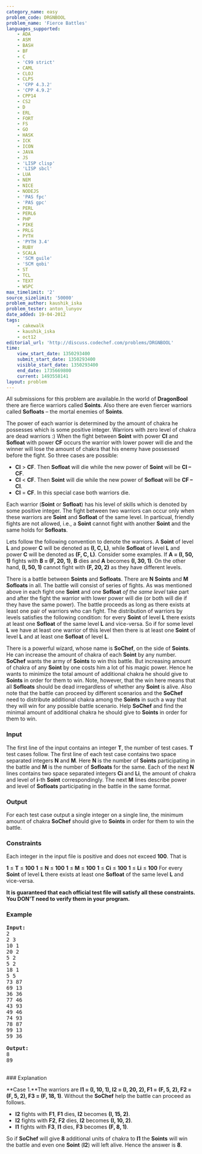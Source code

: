 ```yaml
---
category_name: easy
problem_code: DRGNBOOL
problem_name: 'Fierce Battles'
languages_supported:
    - ADA
    - ASM
    - BASH
    - BF
    - C
    - 'C99 strict'
    - CAML
    - CLOJ
    - CLPS
    - 'CPP 4.3.2'
    - 'CPP 4.9.2'
    - CPP14
    - CS2
    - D
    - ERL
    - FORT
    - FS
    - GO
    - HASK
    - ICK
    - ICON
    - JAVA
    - JS
    - 'LISP clisp'
    - 'LISP sbcl'
    - LUA
    - NEM
    - NICE
    - NODEJS
    - 'PAS fpc'
    - 'PAS gpc'
    - PERL
    - PERL6
    - PHP
    - PIKE
    - PRLG
    - PYTH
    - 'PYTH 3.4'
    - RUBY
    - SCALA
    - 'SCM guile'
    - 'SCM qobi'
    - ST
    - TCL
    - TEXT
    - WSPC
max_timelimit: '2'
source_sizelimit: '50000'
problem_author: kaushik_iska
problem_tester: anton_lunyov
date_added: 19-04-2012
tags:
    - cakewalk
    - kaushik_iska
    - oct12
editorial_url: 'http://discuss.codechef.com/problems/DRGNBOOL'
time:
    view_start_date: 1350293400
    submit_start_date: 1350293400
    visible_start_date: 1350293400
    end_date: 1735669800
    current: 1493558141
layout: problem
---
```

All submissions for this problem are available.In the world of **DragonBool** there are fierce warriors called **Soints**. Also there are even fiercer warriors called **Sofloats** – the mortal enemies of **Soints**.

The power of each warrior is determined by the amount of chakra he possesses which is some positive integer. Warriors with zero level of chakra are dead warriors :) When the fight between **Soint** with power **CI** and **Sofloat** with power **CF** occurs the warrior with lower power will die and the winner will lose the amount of chakra that his enemy have possessed before the fight. So three cases are possible:

- **CI** > **CF**. Then **Sofloat** will die while the new power of **Soint** will be **CI – CF**.
- **CI** < **CF**. Then **Soint** will die while the new power of **Sofloat** will be **CF – CI**.
- **CI** = **CF**. In this special case both warriors die.

Each warrior (**Soint** or **Sofloat**) has his level of skills which is denoted by some positive integer. The fight between two warriors can occur only when these warriors are **Soint** and **Sofloat** of the same level. In particual, friendly fights are not allowed, i.e., a **Soint** cannot fight with another **Soint** and the same holds for **Sofloats**.

Lets follow the following convention to denote the warriors. A **Soint** of level **L** and power **C** will be denoted as **(I, C, L)**, while **Sofloat** of level **L** and power **C** will be denoted as **(F, C, L)**. Consider some examples. If **A = (I, 50, 1)** fights with **B = (F, 20, 1)**, **B** dies and **A** becomes **(I, 30, 1)**. On the other hand, **(I, 50, 1)** cannot fight with **(F, 20, 2)** as they have different levels.

There is a battle between **Soints** and **Sofloats**. There are **N Soints** and **M Sofloats** in all. The battle will consist of series of fights. As was mentioned above in each fight one **Soint** and one **Sofloat** _of the same level_ take part and after the fight the warrior with lower power will die (or both will die if they have the same power). The battle proceeds as long as there exists at least one pair of warriors who can fight. The distribution of warriors by levels satisfies the following condition: for every **Soint** of level **L** there exists at least one **Sofloat** of the same level **L** and vice-versa. So if for some level **L** we have at least one warrior of this level then there is at least one **Soint** of level **L** and at least one **Sofloat** of level **L**.

There is a powerful wizard, whose name is **SoChef**, on the side of **Soints**. He can increase the amount of chakra of each **Soint** by any number. **SoChef** wants the army of **Soints** to win this battle. But increasing amount of chakra of any **Soint** by one costs him a lot of his magic power. Hence he wants to minimize the total amount of additional chakra he should give to **Soints** in order for them to win. Note, however, that the win here means that all **Sofloats** should be dead irregardless of whether any **Soint** is alive. Also note that the battle can proceed by different scenarios and the **SoChef** need to distribute additional chakra among the **Soints** in such a way that they will win for any possible battle scenario. Help **SoChef** and find the minimal amount of additional chakra he should give to **Soints** in order for them to win.

### Input

The first line of the input contains an integer **T**, the number of test cases. **T** test cases follow. The first line of each test case contains two space separated integers **N** and **M**. Here **N** is the number of **Soints**  participating in the battle and **M** is the number of **Sofloats**  for the same. Each of the next **N** lines contains two space separated integers  **Ci** and  **Li**, the amount of chakra and level of **i**-th **Soint** correspondingly. The next **M** lines describe power and level of **Sofloats** participating in the battle in the same format.

### Output

For each test case output a single integer on a single line, the minimum amount of chakra **SoChef** should give to **Soints** in order for them to win the battle.

### Constraints

Each integer in the input file is positive and does not exceed **100**. That is

**1** ≤ **T** ≤ **100**
**1** ≤ **N** ≤ **100**
**1** ≤ **M** ≤ **100**
**1** ≤ **Ci** ≤ **100**
**1** ≤ **Li** ≤ **100**
For every **Soint** of level **L** there exists at least one **Sofloat** of the same level **L** and vice-versa.

**It is guaranteed that each official test file will satisfy all these constraints. You DON'T need to verify them in your program.**

### Example

<pre>
<b>Input:</b>
2
2 3
10 1
20 2
5 2
5 2
18 1
5 5
73 87
69 13
36 36
77 46
43 93
49 46
74 93
78 87
99 13
59 36

<b>Output:</b>
8
89

</pre>### Explanation
**Case 1.**The warriors are **I1 = (I, 10, 1), I2 = (I, 20, 2), F1 = (F, 5, 2), F2 = (F, 5, 2), F3 = (F, 18, 1)**. Without the **SoChef** help the battle can proceed as follows.

- **I2** fights with **F1**, **F1** dies, **I2** becomes **(I, 15, 2)**.
- **I2** fights with **F2**, **F2** dies, **I2** becomes **(I, 10, 2)**.
- **I1** fights with **F3**, **I1** dies, **F3** becomes **(F, 8, 1)**.

So if **SoChef** will give **8** additional units of chakra to **I1** the **Soints** will win the battle and even one **Soint** (**I2**) will left alive. Hence the answer is **8**.
